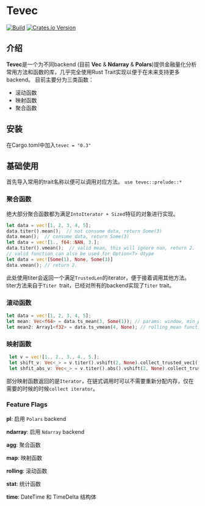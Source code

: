 # Tevec
[![Build](https://github.com/teamon9161/tevec/workflows/Build/badge.svg)](https://github.com/teamon9161/tevec/actions)
[![Crates.io Version](https://img.shields.io/crates/v/tevec)](https://docs.rs/tevec/latest/tevec/)


## 介绍
**Tevec**是一个为不同backend (目前 **Vec** & **Ndarray** & **Polars**)提供金融量化分析常用方法和函数的库，几乎完全使用Rust Trait实现以便于在未来支持更多backend。
目前主要分为三类函数：

* 滚动函数
* 映射函数
* 聚合函数

## 安装
在Cargo.toml中加入`tevec = "0.3"`

## 基础使用
首先导入常用的trait名称以便可以调用对应方法。
`use tevec::prelude::*`
### 聚合函数
绝大部分聚合函数都为满足`IntoIterator + Sized`特征的对象进行实现。
```rust
let data = vec![1, 2, 3, 4, 5];
data.titer().mean();  // not consume data, return Some(3)
data.mean();  // consume data, return Some(3)
let data = vec![1., f64::NAN, 3.];
data.titer().vmean();  // valid mean, this will ignore nan, return 2.
// valid function can also be used for Option<T> dtype
let data = vec![Some(1), None, Some(3)]
data.vmean(); // return 2.
```
此处使用titer会返回一个满足`TrustedLen`的iterator，便于接着调用其他方法。titer方法来自于`Titer `trait，已经对所有的backend实现了`Titer` trait。

### 滚动函数
```rust
let data = vec![1, 2, 3, 4, 5];
let mean: Vec<f64> = data.ts_mean(3, Some(1)); // params: window, min_periods
let mean2: Array1<f32> = data.ts_vmean(4, None); // rolling_mean function ignore none values, need ndarray feature
```

### 映射函数
```rust
 let v = vec![1., 2., 3., 4., 5.];
 let shift_v: Vec<_> = v.titer().vshift(2, None).collect_trusted_vec1();
 let shfit_abs_v: Vec<_> = v.titer().abs().vshift(2, None).collect_trusted_vec1();
```
部分映射函数返回的是`Iterator`，在链式调用时可以不需要重新分配内存，仅在需要的时候的时候`collect iterator`。

### Feature Flags

**pl**: 启用 `Polars` backend

**ndarray**: 启用 `Ndarray` backend


**agg**:  聚合函数

**map**: 映射函数

**rolling**: 滚动函数

**stat**: 统计函数


**time**: DateTime 和 TimeDelta 结构体